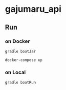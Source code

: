 # gajumaru_api

## Run

### on Docker

`gradle bootJar`

`docker-compose up`

### on Local

`gradle bootRun`






